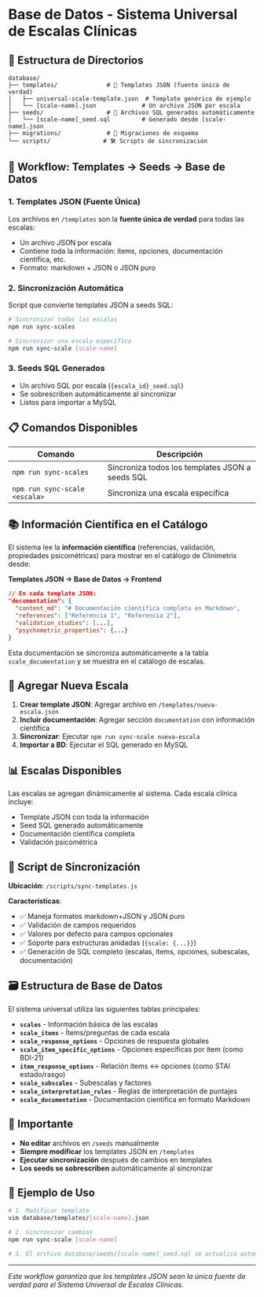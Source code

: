 # Base de Datos - Sistema Universal de Escalas Clínicas

## 📁 Estructura de Directorios

```
database/
├── templates/              # 📝 Templates JSON (fuente única de verdad)
│   ├── universal-scale-template.json  # Template genérico de ejemplo
│   └── [scale-name].json             # Un archivo JSON por escala
├── seeds/                  # 🌱 Archivos SQL generados automáticamente
│   └── [scale-name]_seed.sql         # Generado desde [scale-name].json
├── migrations/             # 🔄 Migraciones de esquema
└── scripts/               # 🛠️ Scripts de sincronización
```

## 🔄 Workflow: Templates → Seeds → Base de Datos

### 1. **Templates JSON (Fuente Única)**
Los archivos en `/templates` son la **fuente única de verdad** para todas las escalas:
- Un archivo JSON por escala
- Contiene toda la información: ítems, opciones, documentación científica, etc.
- Formato: markdown + JSON o JSON puro

### 2. **Sincronización Automática**
Script que convierte templates JSON a seeds SQL:

```bash
# Sincronizar todas las escalas
npm run sync-scales

# Sincronizar una escala específica
npm run sync-scale [scale-name]
```

### 3. **Seeds SQL Generados**
- Un archivo SQL por escala (`{escala_id}_seed.sql`)
- Se sobrescriben automáticamente al sincronizar
- Listos para importar a MySQL

## 📋 Comandos Disponibles

| Comando | Descripción |
|---------|-------------|
| `npm run sync-scales` | Sincroniza todos los templates JSON a seeds SQL |
| `npm run sync-scale <escala>` | Sincroniza una escala específica |

## 📚 Información Científica en el Catálogo

El sistema lee la **información científica** (referencias, validación, propiedades psicométricas) para mostrar en el catálogo de Clinimetrix desde:

**Templates JSON → Base de Datos → Frontend**

```json
// En cada template JSON:
"documentation": {
  "content_md": "# Documentación científica completa en Markdown",
  "references": ["Referencia 1", "Referencia 2"],
  "validation_studies": [...],
  "psychometric_properties": {...}
}
```

Esta documentación se sincroniza automáticamente a la tabla `scale_documentation` y se muestra en el catálogo de escalas.

## 🎯 Agregar Nueva Escala

1. **Crear template JSON**: Agregar archivo en `/templates/nueva-escala.json`
2. **Incluir documentación**: Agregar sección `documentation` con información científica
3. **Sincronizar**: Ejecutar `npm run sync-scale nueva-escala`
4. **Importar a BD**: Ejecutar el SQL generado en MySQL

## 📊 Escalas Disponibles

Las escalas se agregan dinámicamente al sistema. Cada escala clínica incluye:

- Template JSON con toda la información
- Seed SQL generado automáticamente
- Documentación científica completa
- Validación psicométrica

## 🔧 Script de Sincronización

**Ubicación**: `/scripts/sync-templates.js`

**Características**:
- ✅ Maneja formatos markdown+JSON y JSON puro
- ✅ Validación de campos requeridos
- ✅ Valores por defecto para campos opcionales
- ✅ Soporte para estructuras anidadas (`{scale: {...}}`)
- ✅ Generación de SQL completo (escalas, ítems, opciones, subescalas, documentación)

## 🗃️ Estructura de Base de Datos

El sistema universal utiliza las siguientes tablas principales:

- **`scales`** - Información básica de las escalas
- **`scale_items`** - Ítems/preguntas de cada escala
- **`scale_response_options`** - Opciones de respuesta globales
- **`scale_item_specific_options`** - Opciones específicas por ítem (como BDI-21)
- **`item_response_options`** - Relación ítems ↔ opciones (como STAI estado/rasgo)
- **`scale_subscales`** - Subescalas y factores
- **`scale_interpretation_rules`** - Reglas de interpretación de puntajes
- **`scale_documentation`** - Documentación científica en formato Markdown

## 🚨 Importante

- **No editar** archivos en `/seeds` manualmente
- **Siempre modificar** los templates JSON en `/templates`
- **Ejecutar sincronización** después de cambios en templates
- **Los seeds se sobrescriben** automáticamente al sincronizar

## 📝 Ejemplo de Uso

```bash
# 1. Modificar template
vim database/templates/[scale-name].json

# 2. Sincronizar cambios
npm run sync-scale [scale-name]

# 3. El archivo database/seeds/[scale-name]_seed.sql se actualiza automáticamente
```

---

*Este workflow garantiza que los templates JSON sean la única fuente de verdad para el Sistema Universal de Escalas Clínicas.*